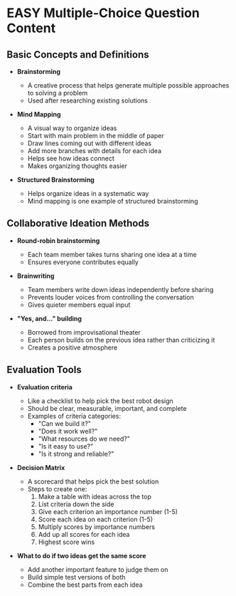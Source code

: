 # EASY Multiple-Choice Question Content

## Basic Concepts and Definitions

- **Brainstorming**
  - A creative process that helps generate multiple possible approaches to solving a problem
  - Used after researching existing solutions

- **Mind Mapping**
  - A visual way to organize ideas
  - Start with main problem in the middle of paper
  - Draw lines coming out with different ideas
  - Add more branches with details for each idea
  - Helps see how ideas connect
  - Makes organizing thoughts easier

- **Structured Brainstorming**
  - Helps organize ideas in a systematic way
  - Mind mapping is one example of structured brainstorming

## Collaborative Ideation Methods

- **Round-robin brainstorming**
  - Each team member takes turns sharing one idea at a time
  - Ensures everyone contributes equally

- **Brainwriting**
  - Team members write down ideas independently before sharing
  - Prevents louder voices from controlling the conversation
  - Gives quieter members equal input

- **"Yes, and..." building**
  - Borrowed from improvisational theater
  - Each person builds on the previous idea rather than criticizing it
  - Creates a positive atmosphere

## Evaluation Tools

- **Evaluation criteria**
  - Like a checklist to help pick the best robot design
  - Should be clear, measurable, important, and complete
  - Examples of criteria categories:
    - "Can we build it?"
    - "Does it work well?"
    - "What resources do we need?"
    - "Is it easy to use?"
    - "Is it strong and reliable?"

- **Decision Matrix**
  - A scorecard that helps pick the best solution
  - Steps to create one:
    1. Make a table with ideas across the top
    2. List criteria down the side
    3. Give each criterion an importance number (1-5)
    4. Score each idea on each criterion (1-5)
    5. Multiply scores by importance numbers
    6. Add up all scores for each idea
    7. Highest score wins

- **What to do if two ideas get the same score**
  - Add another important feature to judge them on
  - Build simple test versions of both
  - Combine the best parts from each idea